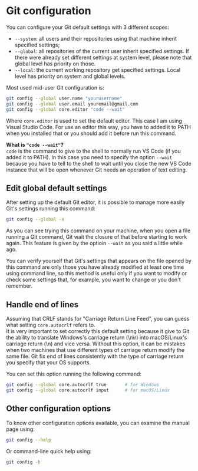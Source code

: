 # Git configuration

You can configure your Git default settings with 3 different scopes:

- `--system`: all users and their repositories using that machine inherit specified settings;
- `--global`: all repositories of the current user inherit specified settings. If there were already set different settings at system level, please note that global level has priority on those.
- `--local`: the current working repository get specified settings. Local level has priority on system and global levels.

Most used mid-user Git configuration is:

```bash
git config --global user.name "yourusername"
git config --global user.email youremail@gmail.com
git config --global core.editor "code --wait"
```

Where `core.editor` is used to set the default editor. This case I am using Visual Studio Code. For use an editor this way, you have to added it to PATH when you installed that or you should add it before run this command.

**What is `"code --wait"`?**
\
`code` is the command to give to the shell to normally run VS Code (if you added it to PATH). In this case you need to specify the option `--wait` because you have to tell to the shell to wait until you close the new VS Code instance that will be open whenever Git needs an operation of text editing.

## Edit global default settings

After setting up the default Git editor, it is possible to manage more easily Git's settings running this command:

```bash
git config --global -e
```

As you can see trying this command on your machine, when you open a file running a Git command, Git wait the closure of that before starting to work again. This feature is given by the optioin `--wait` as you said a little while ago.

You can verify yourself that Git's settings that appears on the file opened by this command are only those you have already modified at least one time using command line, so this method is useful only if you want to modify or check some settings that, for example, you want to change or you don't remember.

## Handle end of lines

Assuming that CRLF stands for "Carriage Return Line Feed", you can guess what setting `core.autocrlf` refers to.
\
It is very important to set correctly this default setting because it give to Git the ability to translate Windows's carriage return (\n\r) into macOS/Linux's carriage return (\n) and vice versa. Without this option, it can be mistakes when two machines that use different types of carriage return modify the same file. Git fix end of lines consistently with the type of carriage return you specify that your OS supports.

You can set this option running the following command:

```bash
git config --global core.autocrlf true       # for Windows
git config --global core.autocrlf input      # for macOS/Linux
```

## Other configuration options

To know other configuration options available, you can examine the manual page using:

```bash
git config --help
```

Or command-line quick help using:

```bash
git config -h
```